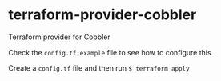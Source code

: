 # terraform-provider-cobbler
Terraform provider for Cobbler

Check the `config.tf.example` file to see how to configure this.

Create a `config.tf` file and then run
`$ terraform apply`
